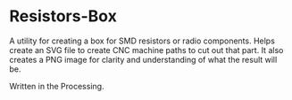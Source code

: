 Resistors-Box
=============

A utility for creating a box for SMD resistors or radio components.
Helps create an SVG file to create CNC machine paths to cut out that part.
It also creates a PNG image for clarity and understanding of what the result will be.

Written in the Processing.
